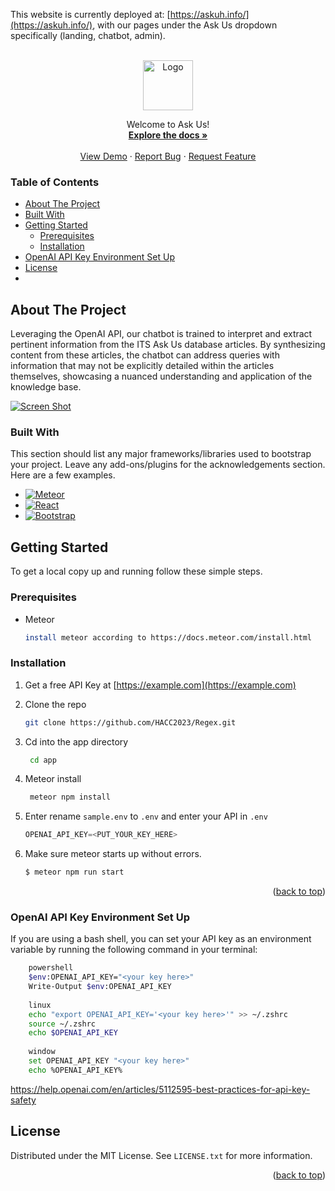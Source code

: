 This website is currently deployed at: [https://askuh.info/](https://askuh.info/), with our pages under the Ask Us dropdown specifically (landing, chatbot, admin).

<!-- PROJECT LOGO -->
<br />
<div align="center">
  
<img src="https://regex-ics314.github.io/docs/logo.png" alt="Logo" width="80" height="80">


  <p align="center">
    Welcome to Ask Us!
    <br />
    <a href="#"><strong>Explore the docs »</strong></a>
    <br />
    <br />
    <a href="https://askus.info">View Demo</a>
    ·
    <a href="https://github.com/HACC2023/Regex/issues">Report Bug</a>
    ·
    <a href="https://github.com/HACC2023/Regex/issues">Request Feature</a>
  </p>
</div>

### Table of Contents

* [About The Project](#about-the-project)
* [Built With](#built-with)
* [Getting Started](#getting-started)
    * [Prerequisites](#prerequisites)
    * [Installation](#installation)
* [OpenAI API Key Environment Set Up](#openai-api-key-environment-set-up)
* [License](#license)
* 
<!-- ABOUT THE PROJECT -->
## About The Project
Leveraging the OpenAI API, our chatbot is trained to interpret and extract pertinent information from the ITS Ask Us database articles. By synthesizing content from these articles, the chatbot can address queries with information that may not be explicitly detailed within the articles themselves, showcasing a nuanced understanding and application of the knowledge base.

[![Screen Shot](https://regex-ics314.github.io/docs/landing.png)](https://askuh.info)


### Built With

This section should list any major frameworks/libraries used to bootstrap your project. Leave any add-ons/plugins for the acknowledgements section. Here are a few examples.

* [![Meteor][Meteor.com]][Meteor-url]
* [![React][React.js]][React-url]
* [![Bootstrap][Bootstrap.com]][Bootstrap-url]


<!-- GETTING STARTED -->
## Getting Started

To get a local copy up and running follow these simple steps.


### Prerequisites

* Meteor
  ```sh
  install meteor according to https://docs.meteor.com/install.html
  ```
### Installation

1. Get a free API Key at [https://example.com](https://example.com)
2. Clone the repo
   ```sh
   git clone https://github.com/HACC2023/Regex.git
   ```
3. Cd into the app directory
   ```sh
    cd app
   ```
4. Meteor install
    ```sh
     meteor npm install
    ```

4. Enter rename `sample.env` to `.env` and enter your API in `.env`
   ```js
   OPENAI_API_KEY=<PUT_YOUR_KEY_HERE>
   ```
5. Make sure meteor starts up without errors.
    ```bash
    $ meteor npm run start
    ```
<p align="right">(<a href="#readme-top">back to top</a>)</p>



### OpenAI API Key Environment Set Up
If you are using a bash shell, you can set your API key as an environment variable by running the following command in your terminal:

```sh
    powershell
    $env:OPENAI_API_KEY="<your key here>"
    Write-Output $env:OPENAI_API_KEY
    
    linux
    echo "export OPENAI_API_KEY='<your key here>'" >> ~/.zshrc
    source ~/.zshrc
    echo $OPENAI_API_KEY
    
    window
    set OPENAI_API_KEY "<your key here>"
    echo %OPENAI_API_KEY%
```
https://help.openai.com/en/articles/5112595-best-practices-for-api-key-safety

<!-- LICENSE -->
## License

Distributed under the MIT License. See `LICENSE.txt` for more information.

<p align="right">(<a href="#readme-top">back to top</a>)</p>

<!-- MARKDOWN LINKS & IMAGES -->
<!-- https://www.markdownguide.org/basic-syntax/#reference-style-links -->
[contributors-shield]: https://img.shields.io/github/contributors/othneildrew/Best-README-Template.svg?style=for-the-badge
[contributors-url]: https://github.com/othneildrew/Best-README-Template/graphs/contributors
[forks-shield]: https://img.shields.io/github/forks/othneildrew/Best-README-Template.svg?style=for-the-badge
[forks-url]: https://github.com/othneildrew/Best-README-Template/network/members
[stars-shield]: https://img.shields.io/github/stars/othneildrew/Best-README-Template.svg?style=for-the-badge
[stars-url]: https://github.com/othneildrew/Best-README-Template/stargazers
[issues-shield]: https://img.shields.io/github/issues/othneildrew/Best-README-Template.svg?style=for-the-badge
[issues-url]: https://github.com/othneildrew/Best-README-Template/issues
[license-shield]: https://img.shields.io/github/license/othneildrew/Best-README-Template.svg?style=for-the-badge
[license-url]: https://github.com/othneildrew/Best-README-Template/blob/master/LICENSE.txt
[linkedin-shield]: https://img.shields.io/badge/-LinkedIn-black.svg?style=for-the-badge&logo=linkedin&colorB=555
[linkedin-url]: https://linkedin.com/in/othneildrew
[product-screenshot]: images/screenshot.png
[Next.js]: https://img.shields.io/badge/next.js-000000?style=for-the-badge&logo=nextdotjs&logoColor=white
[Next-url]: https://nextjs.org/
[React.js]: https://img.shields.io/badge/React-20232A?style=for-the-badge&logo=react&logoColor=61DAFB
[React-url]: https://reactjs.org/
[Vue.js]: https://img.shields.io/badge/Vue.js-35495E?style=for-the-badge&logo=vuedotjs&logoColor=4FC08D
[Vue-url]: https://vuejs.org/
[Angular.io]: https://img.shields.io/badge/Angular-DD0031?style=for-the-badge&logo=angular&logoColor=white
[Angular-url]: https://angular.io/
[Svelte.dev]: https://img.shields.io/badge/Svelte-4A4A55?style=for-the-badge&logo=svelte&logoColor=FF3E00
[Svelte-url]: https://svelte.dev/
[Laravel.com]: https://img.shields.io/badge/Laravel-FF2D20?style=for-the-badge&logo=laravel&logoColor=white
[Laravel-url]: https://laravel.com
[Bootstrap.com]: https://img.shields.io/badge/Bootstrap-563D7C?style=for-the-badge&logo=bootstrap&logoColor=white
[Bootstrap-url]: https://getbootstrap.com
[JQuery.com]: https://img.shields.io/badge/jQuery-0769AD?style=for-the-badge&logo=jquery&logoColor=white
[JQuery-url]: https://jquery.com 
[Meteor.com]: https://img.shields.io/badge/Meteor-DF4A32?style=for-the-badge&logo=meteor&logoColor=white
[Meteor-url]: https://www.meteor.com/